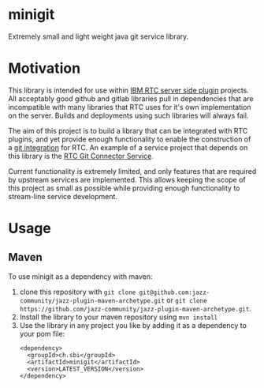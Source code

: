 # minigit
Extremely small and light weight java git service library.

# Motivation
This library is intended for use within [IBM RTC server side plugin](https://github.com/jazz-community/jazz-plugin-maven-archetype) projects. All acceptably good github and gitlab libraries pull in dependencies that are incompatible with many libraries that RTC uses for it's own implementation on the server. Builds and deployments using such libraries will always fail. 

The aim of this project is to build a library that can be integrated with RTC plugins, and yet provide enough functionality to enable the construction of a [git integration](https://github.com/jazz-community/rtc-git-connector) for RTC. An example of a service project that depends on this library is the [RTC Git Connector Service](https://github.com/jazz-community/rtc-git-connector-service).

Current functionality is extremely limited, and only features that are required by upstream services are implemented. This allows keeping the scope of this project as small as possible while providing enough functionality to stream-line service development.

# Usage

## Maven
To use minigit as a dependency with maven: 
1. clone this repository with `git clone git@github.com:jazz-community/jazz-plugin-maven-archetype.git` or `git clone https://github.com/jazz-community/jazz-plugin-maven-archetype.git`.
2. Install the library to your maven repository using `mvn install`
3. Use the library in any project you like by adding it as a dependency to your pom file:
      ```
      <dependency>
        <groupId>ch.sbi</groupId>
        <artifactId>minigit</artifactId>
        <version>LATEST_VERSION</version>
      </dependency>
      ```

